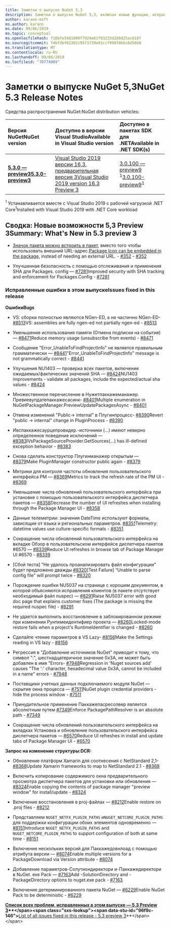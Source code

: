 ```yaml
---
title: Заметки о выпуске NuGet 5,3
description: Заметки о выпуске NuGet 5,3, включая новые функции, исправления ошибок и DCR.
author: karann-msft
ms.author: karann
ms.date: 09/06/2019
ms.topic: conceptual
ms.openlocfilehash: f16bfe5481009f7924a61f03233d288d25ac618f
ms.sourcegitcommit: f4bfdbf62302c95f1f39e81ccf998f8bbc6d56b0
ms.translationtype: MT
ms.contentlocale: ru-RU
ms.lasthandoff: 09/06/2019
ms.locfileid: "70774089"
---
```

# <a name="nuget-53-release-notes"></a><span data-ttu-id="96f9c-103">Заметки о выпуске NuGet 5,3</span><span class="sxs-lookup"><span data-stu-id="96f9c-103">NuGet 5.3 Release Notes</span></span>

<span data-ttu-id="96f9c-104">Средства распространения NuGet:</span><span class="sxs-lookup"><span data-stu-id="96f9c-104">NuGet distribution vehicles:</span></span>

| <span data-ttu-id="96f9c-105">Версия NuGet</span><span class="sxs-lookup"><span data-stu-id="96f9c-105">NuGet version</span></span> | <span data-ttu-id="96f9c-106">Доступно в версии Visual Studio</span><span class="sxs-lookup"><span data-stu-id="96f9c-106">Available in Visual Studio version</span></span>| <span data-ttu-id="96f9c-107">Доступно в пакетах SDK для .NET</span><span class="sxs-lookup"><span data-stu-id="96f9c-107">Available in .NET SDK(s)</span></span>|
|:---|:---|:---|
| [<span data-ttu-id="96f9c-108">**5.3.0 — preview3**</span><span class="sxs-lookup"><span data-stu-id="96f9c-108">**5.3.0-preview3**</span></span>](https://nuget.org/downloads) | [<span data-ttu-id="96f9c-109">Visual Studio 2019 версии 16,3, предварительная версия 3</span><span class="sxs-lookup"><span data-stu-id="96f9c-109">Visual Studio 2019 version 16.3 Preview 3</span></span>](https://visualstudio.microsoft.com/vs/preview/) | <span data-ttu-id="96f9c-110">[3.0.100 — preview9](https://dotnet.microsoft.com/download/dotnet-core/3.0) <sup>1</sup></span><span class="sxs-lookup"><span data-stu-id="96f9c-110">[3.0.100-preview9](https://dotnet.microsoft.com/download/dotnet-core/3.0)<sup>1</sup></span></span> |

<span data-ttu-id="96f9c-111"><sup>1</sup> Устанавливается вместе с Visual Studio 2019 с рабочей нагрузкой .NET Core</span><span class="sxs-lookup"><span data-stu-id="96f9c-111"><sup>1</sup>Installed with Visual Studio 2019 with .NET Core workload</span></span>

## <a name="summary-whats-new-in-53-preview-3"></a><span data-ttu-id="96f9c-112">Сводка: Новые возможности 5,3 Preview 3</span><span class="sxs-lookup"><span data-stu-id="96f9c-112">Summary: What's New in 5.3 preview 3</span></span>

* <span data-ttu-id="96f9c-113">[Значок пакета можно встроить в пакет](../reference/msbuild-targets.md#packing-an-icon-image-file), вместо того чтобы использовать внешний URL-адрес.</span><span class="sxs-lookup"><span data-stu-id="96f9c-113">[Package Icon can be embedded in the package](../reference/msbuild-targets.md#packing-an-icon-image-file), instead of needing an external URL.</span></span><span data-ttu-id="96f9c-114"> - [#352](https://github.com/NuGet/Home/issues/352)</span><span class="sxs-lookup"><span data-stu-id="96f9c-114"> - [#352](https://github.com/NuGet/Home/issues/352)</span></span>

* <span data-ttu-id="96f9c-115">Улучшенная безопасность с помощью отслеживания и применения SHA для Packages. config — [#7281](https://github.com/NuGet/Home/issues/7281)</span><span class="sxs-lookup"><span data-stu-id="96f9c-115">Improved security with SHA tracking and enforcement for Packages.Config - [#7281](https://github.com/NuGet/Home/issues/7281)</span></span>

### <a name="issues-fixed-in-this-release"></a><span data-ttu-id="96f9c-116">Исправленные ошибки в этом выпуске</span><span class="sxs-lookup"><span data-stu-id="96f9c-116">Issues fixed in this release</span></span>

<span data-ttu-id="96f9c-117">**Ошибки**</span><span class="sxs-lookup"><span data-stu-id="96f9c-117">**Bugs**</span></span>

* <span data-ttu-id="96f9c-118">VS: сборки полностью являются NGen-ED, а не частично NGen-ED- [#8513](https://github.com/NuGet/Home/issues/8513)</span><span class="sxs-lookup"><span data-stu-id="96f9c-118">VS: assemblies are fully ngen-ed not partially ngen-ed - [#8513](https://github.com/NuGet/Home/issues/8513)</span></span>

* <span data-ttu-id="96f9c-119">Уменьшение использования памяти (Отмена подписки на события) — [#8471](https://github.com/NuGet/Home/issues/8471)</span><span class="sxs-lookup"><span data-stu-id="96f9c-119">Reduce memory usage (unsubscribe from events) - [#8471](https://github.com/NuGet/Home/issues/8471)</span></span>

* <span data-ttu-id="96f9c-120">Сообщение "Error_UnableToFindProjectInfo" не является правильным грамматически — [#8441](https://github.com/NuGet/Home/issues/8441)</span><span class="sxs-lookup"><span data-stu-id="96f9c-120">"Error_UnableToFindProjectInfo" message is not grammatically correct - [#8441](https://github.com/NuGet/Home/issues/8441)</span></span>

* <span data-ttu-id="96f9c-121">Улучшения NU1403 — проверка всех пакетов, включение ожидаемых/фактических значений SHA — [#8424](https://github.com/NuGet/Home/issues/8424)</span><span class="sxs-lookup"><span data-stu-id="96f9c-121">NU1403 improvements - validate all packages, include the expected/actual sha values - [#8424](https://github.com/NuGet/Home/issues/8424)</span></span>

* <span data-ttu-id="96f9c-122">Множественное перечисление в Нужетпаккажеманажер. Превиевупдатепаккажесасинк- [#8401](https://github.com/NuGet/Home/issues/8401)</span><span class="sxs-lookup"><span data-stu-id="96f9c-122">Multiple enumeration in NuGetPackageManager.PreviewUpdatePackagesAsync - [#8401](https://github.com/NuGet/Home/issues/8401)</span></span>

* <span data-ttu-id="96f9c-123">Отмена изменений "Public-> internal" в Плугинпроцесс- [#8390](https://github.com/NuGet/Home/issues/8390)</span><span class="sxs-lookup"><span data-stu-id="96f9c-123">Revert "public -> internal" change in PluginProcess - [#8390](https://github.com/NuGet/Home/issues/8390)</span></span>

* <span data-ttu-id="96f9c-124">Ивспаккажесаурцепровидер.-источники (...) имеют неверно определенное поведение исключений — [#8383](https://github.com/NuGet/Home/issues/8383)</span><span class="sxs-lookup"><span data-stu-id="96f9c-124">IVsPackageSourceProvider.GetSources(…) has ill-defined exception behavior - [#8383](https://github.com/NuGet/Home/issues/8383)</span></span>

* <span data-ttu-id="96f9c-125">Снова сделать конструктор Плугинманажер открытым — [#8379](https://github.com/NuGet/Home/issues/8379)</span><span class="sxs-lookup"><span data-stu-id="96f9c-125">Make PluginManager constructor public again - [#8379](https://github.com/NuGet/Home/issues/8379)</span></span>

* <span data-ttu-id="96f9c-126">Метрики для контроля частоты обновления пользовательского интерфейса PM — [#8369](https://github.com/NuGet/Home/issues/8369)</span><span class="sxs-lookup"><span data-stu-id="96f9c-126">Metrics to track the refresh rate of the PM UI - [#8369](https://github.com/NuGet/Home/issues/8369)</span></span>

* <span data-ttu-id="96f9c-127">Уменьшение числа обновлений пользовательского интерфейса при установке с помощью пользовательского интерфейса диспетчера пакетов — [#8358](https://github.com/NuGet/Home/issues/8358)</span><span class="sxs-lookup"><span data-stu-id="96f9c-127">Decrease the number of UI refreshes when installing through the Package Manager UI - [#8358](https://github.com/NuGet/Home/issues/8358)</span></span>

* <span data-ttu-id="96f9c-128">Данные телеметрии: значения DateTime используют форматы, зависящие от языка и региональных параметров. [#8351](https://github.com/NuGet/Home/issues/8351)</span><span class="sxs-lookup"><span data-stu-id="96f9c-128">Telemetry:  datetime values use culture-specific formats - [#8351](https://github.com/NuGet/Home/issues/8351)</span></span>

* <span data-ttu-id="96f9c-129">Сокращение числа обновлений пользовательского интерфейса на вкладке Обзор в пользовательском интерфейсе диспетчера пакетов #6570 — [#8339](https://github.com/NuGet/Home/issues/8339)</span><span class="sxs-lookup"><span data-stu-id="96f9c-129">Reduce UI refreshes in browse tab of Package Manager UI #6570 - [#8339](https://github.com/NuGet/Home/issues/8339)</span></span>

* <span data-ttu-id="96f9c-130">[Сбой теста] "Не удалось проанализировать файл конфигурации" будет предложено дважды [#8320](https://github.com/NuGet/Home/issues/8320)</span><span class="sxs-lookup"><span data-stu-id="96f9c-130">[Test Failure] “Unable to parse config file” will prompt twice - [#8320](https://github.com/NuGet/Home/issues/8320)</span></span>

* <span data-ttu-id="96f9c-131">Порождение ошибки NU5037 на странице с хорошим документом, в которой объясняются исправления клиентов (в пакете отсутствует необходимый файл nuspec) — [#8291](https://github.com/NuGet/Home/issues/8291)</span><span class="sxs-lookup"><span data-stu-id="96f9c-131">Raise NU5037 error with good doc page that explains customer fixes (The package is missing the required nuspec file) - [#8291](https://github.com/NuGet/Home/issues/8291)</span></span>

* <span data-ttu-id="96f9c-132">Не удается выполнить восстановление в заблокированном режиме при изменении Рунтимеидентифиер проекта — [#8260](https://github.com/NuGet/Home/issues/8260)</span><span class="sxs-lookup"><span data-stu-id="96f9c-132">Locked-mode restore fails when a project's RuntimeIdentifier is changed - [#8260](https://github.com/NuGet/Home/issues/8260)</span></span>

* <span data-ttu-id="96f9c-133">Сделайте чтение параметров в VS Lazy- [#8156](https://github.com/NuGet/Home/issues/8156)</span><span class="sxs-lookup"><span data-stu-id="96f9c-133">Make the Settings reading in VS lazy - [#8156](https://github.com/NuGet/Home/issues/8156)</span></span>

* <span data-ttu-id="96f9c-134">Регрессия в "Добавление источников NuGet" приводит к тому, что символ ":", шестнадцатеричное значение 0x3A, не может быть добавлен в имя "Errors- [#7948](https://github.com/NuGet/Home/issues/7948)</span><span class="sxs-lookup"><span data-stu-id="96f9c-134">Regression in 'Nuget sources add' causes "The ':' character, hexadecimal value 0x3A, cannot be included in a name" errors - [#7948](https://github.com/NuGet/Home/issues/7948)</span></span>

* <span data-ttu-id="96f9c-135">Поставщики учетных данных подключаемого модуля NuGet — скрытие окна процесса — [#7511](https://github.com/NuGet/Home/issues/7511)</span><span class="sxs-lookup"><span data-stu-id="96f9c-135">NuGet plugin credential providers - hide the process window - [#7511](https://github.com/NuGet/Home/issues/7511)</span></span>

* <span data-ttu-id="96f9c-136">Принудительное применение Паккажепасресолвер является абсолютным путем [#7349](https://github.com/NuGet/Home/issues/7349)</span><span class="sxs-lookup"><span data-stu-id="96f9c-136">Enforce PackagePathResolver is an absolute path - [#7349](https://github.com/NuGet/Home/issues/7349)</span></span>

* <span data-ttu-id="96f9c-137">Сокращение числа обновлений пользовательского интерфейса на вкладках Установка и обновление пользовательского интерфейса диспетчера пакетов — [#6570](https://github.com/NuGet/Home/issues/6570)</span><span class="sxs-lookup"><span data-stu-id="96f9c-137">Reduce UI refreshes in install and update tabs of Package Manager UI - [#6570](https://github.com/NuGet/Home/issues/6570)</span></span>

<span data-ttu-id="96f9c-138">**Запрос на изменение структуры:**</span><span class="sxs-lookup"><span data-stu-id="96f9c-138">**DCR:**</span></span>

* <span data-ttu-id="96f9c-139">Обновление платформ Xamarin для соотнесения с NetStandard 2,1- [#8368](https://github.com/NuGet/Home/issues/8368)</span><span class="sxs-lookup"><span data-stu-id="96f9c-139">Update Xamarin frameworks to map to NetStandard 2.1 - [#8368](https://github.com/NuGet/Home/issues/8368)</span></span>

* <span data-ttu-id="96f9c-140">Включить копирование содержимого окна предварительного просмотра диспетчера пакетов для установки или обновления — [#8324](https://github.com/NuGet/Home/issues/8324)</span><span class="sxs-lookup"><span data-stu-id="96f9c-140">Enable copying the contents of package manager "preview window" for install/update - [#8324](https://github.com/NuGet/Home/issues/8324)</span></span>

* <span data-ttu-id="96f9c-141">Включение восстановления в proj-файлах — [#8212](https://github.com/NuGet/Home/issues/8212)</span><span class="sxs-lookup"><span data-stu-id="96f9c-141">Enable restore on .proj files - [#8212](https://github.com/NuGet/Home/issues/8212)</span></span>

* <span data-ttu-id="96f9c-142">Представляем `NUGET_NETFX_PLUGIN_PATHS` и`NUGET_NETCORE_PLUGIN_PATHS` для поддержки конфигурации обоих элементов одновременно — [#8151](https://github.com/NuGet/Home/issues/8151)</span><span class="sxs-lookup"><span data-stu-id="96f9c-142">Introduce `NUGET_NETFX_PLUGIN_PATHS` and `NUGET_NETCORE_PLUGIN_PATHS` to support configuration of both at same time - [#8151](https://github.com/NuGet/Home/issues/8151)</span></span>

* <span data-ttu-id="96f9c-143">Включение нескольких версий для Паккажедовнлоад с помощью атрибута версии — [#8074](https://github.com/NuGet/Home/issues/8074)</span><span class="sxs-lookup"><span data-stu-id="96f9c-143">Enable multiple versions for a PackageDownload via Version attribute - [#8074](https://github.com/NuGet/Home/issues/8074)</span></span>

* <span data-ttu-id="96f9c-144">Добавление параметров-Солутиондиректори и-Паккажедиректори в NuGet. exe Pack — [#7163](https://github.com/NuGet/Home/issues/7163)</span><span class="sxs-lookup"><span data-stu-id="96f9c-144">Add -SolutionDirectory and -PackageDirectory options to nuget.exe pack - [#7163](https://github.com/NuGet/Home/issues/7163)</span></span>

* <span data-ttu-id="96f9c-145">Включение детерминированного пакета NuGet — [#6229](https://github.com/NuGet/Home/issues/6229)</span><span class="sxs-lookup"><span data-stu-id="96f9c-145">Enable NuGet Pack to be deterministic - [#6229](https://github.com/NuGet/Home/issues/6229)</span></span>

<span data-ttu-id="96f9c-146">**[Список всех проблем, исправленных в этом выпуске — 5,3 Preview 3](https://github.com/nuget/home/issues?q=is%3Aissue+is%3Aclosed+milestone%3A%225.3")**</span><span class="sxs-lookup"><span data-stu-id="96f9c-146">**[List of all issues fixed in this release - 5.3 preview 3](https://github.com/nuget/home/issues?q=is%3Aissue+is%3Aclosed+milestone%3A%225.3")**</span></span>
